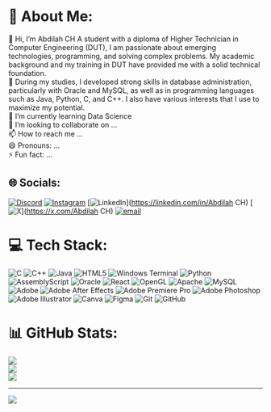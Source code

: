 # 💫 About Me:
👋 Hi, I’m Abdilah CH A student with a diploma of Higher Technician in Computer Engineering (DUT), I am passionate about emerging technologies, programming, and solving complex problems. My academic background and my training in DUT have provided me with a solid technical foundation.<br>👀 During my studies, I developed strong skills in database administration, particularly with Oracle and MySQL, as well as in programming languages such as Java, Python, C, and C++. I also have various interests that I use to maximize my potential.<br>🌱 I’m currently learning Data Science<br>💞️ I’m looking to collaborate on ...<br>📫 How to reach me ...<br>😄 Pronouns: ...<br>⚡ Fun fact: ...<br>


## 🌐 Socials:
[![Discord](https://img.shields.io/badge/Discord-%237289DA.svg?logo=discord&logoColor=white)](https://discord.gg/achemlal) [![Instagram](https://img.shields.io/badge/Instagram-%23E4405F.svg?logo=Instagram&logoColor=white)](https://instagram.com/Abdil_ch) [![LinkedIn](https://img.shields.io/badge/LinkedIn-%230077B5.svg?logo=linkedin&logoColor=white)](https://linkedin.com/in/Abdilah CH) [![X](https://img.shields.io/badge/X-black.svg?logo=X&logoColor=white)](https://x.com/Abdilah CH) [![email](https://img.shields.io/badge/Email-D14836?logo=gmail&logoColor=white)](mailto:chemlalabdilah21@gmqinl.com) 

# 💻 Tech Stack:
![C](https://img.shields.io/badge/c-%2300599C.svg?style=for-the-badge&logo=c&logoColor=white) ![C++](https://img.shields.io/badge/c++-%2300599C.svg?style=for-the-badge&logo=c%2B%2B&logoColor=white) ![Java](https://img.shields.io/badge/java-%23ED8B00.svg?style=for-the-badge&logo=openjdk&logoColor=white) ![HTML5](https://img.shields.io/badge/html5-%23E34F26.svg?style=for-the-badge&logo=html5&logoColor=white) ![Windows Terminal](https://img.shields.io/badge/Windows%20Terminal-%234D4D4D.svg?style=for-the-badge&logo=windows-terminal&logoColor=white) ![Python](https://img.shields.io/badge/python-3670A0?style=for-the-badge&logo=python&logoColor=ffdd54) ![AssemblyScript](https://img.shields.io/badge/assembly%20script-%23000000.svg?style=for-the-badge&logo=assemblyscript&logoColor=white) ![Oracle](https://img.shields.io/badge/Oracle-F80000?style=for-the-badge&logo=oracle&logoColor=white) ![React](https://img.shields.io/badge/react-%2320232a.svg?style=for-the-badge&logo=react&logoColor=%2361DAFB) ![OpenGL](https://img.shields.io/badge/OpenGL-%23FFFFFF.svg?style=for-the-badge&logo=opengl) ![Apache](https://img.shields.io/badge/apache-%23D42029.svg?style=for-the-badge&logo=apache&logoColor=white) ![MySQL](https://img.shields.io/badge/mysql-4479A1.svg?style=for-the-badge&logo=mysql&logoColor=white) ![Adobe](https://img.shields.io/badge/adobe-%23FF0000.svg?style=for-the-badge&logo=adobe&logoColor=white) ![Adobe After Effects](https://img.shields.io/badge/Adobe%20After%20Effects-9999FF.svg?style=for-the-badge&logo=Adobe%20After%20Effects&logoColor=white) ![Adobe Premiere Pro](https://img.shields.io/badge/Adobe%20Premiere%20Pro-9999FF.svg?style=for-the-badge&logo=Adobe%20Premiere%20Pro&logoColor=white) ![Adobe Photoshop](https://img.shields.io/badge/adobe%20photoshop-%2331A8FF.svg?style=for-the-badge&logo=adobe%20photoshop&logoColor=white) ![Adobe Illustrator](https://img.shields.io/badge/adobe%20illustrator-%23FF9A00.svg?style=for-the-badge&logo=adobe%20illustrator&logoColor=white) ![Canva](https://img.shields.io/badge/Canva-%2300C4CC.svg?style=for-the-badge&logo=Canva&logoColor=white) ![Figma](https://img.shields.io/badge/figma-%23F24E1E.svg?style=for-the-badge&logo=figma&logoColor=white) ![Git](https://img.shields.io/badge/git-%23F05033.svg?style=for-the-badge&logo=git&logoColor=white) ![GitHub](https://img.shields.io/badge/github-%23121011.svg?style=for-the-badge&logo=github&logoColor=white)
# 📊 GitHub Stats:
![](https://github-readme-stats.vercel.app/api?username=A-chem&theme=midnight-purple&hide_border=false&include_all_commits=false&count_private=true)<br/>
![](https://github-readme-streak-stats.herokuapp.com/?user=A-chem&theme=midnight-purple&hide_border=false)<br/>
![](https://github-readme-stats.vercel.app/api/top-langs/?username=A-chem&theme=midnight-purple&hide_border=false&include_all_commits=false&count_private=true&layout=compact)

---
[![](https://visitcount.itsvg.in/api?id=A-chem&icon=0&color=0)](https://visitcount.itsvg.in)

<!-- Proudly created with GPRM ( https://gprm.itsvg.in ) -->
